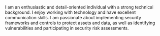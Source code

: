 I am an enthusiastic and detail-oriented individual with a strong technical background. I enjoy working with technology and have excellent communication skills. I am passionate about implementing security frameworks and controls to protect assets and data, as well as identifying vulnerabilities and participating in security risk assessments.
